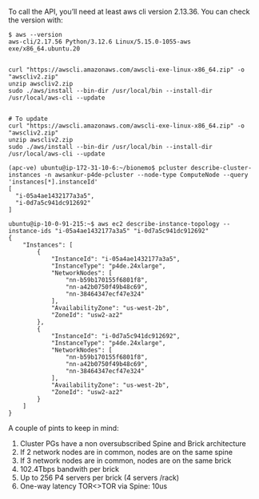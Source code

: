 To call the API, you’ll need at least aws cli version 2.13.36. You can check the version with:

```
$ aws --version
aws-cli/2.17.56 Python/3.12.6 Linux/5.15.0-1055-aws exe/x86_64.ubuntu.20


curl "https://awscli.amazonaws.com/awscli-exe-linux-x86_64.zip" -o "awscliv2.zip"
unzip awscliv2.zip
sudo ./aws/install --bin-dir /usr/local/bin --install-dir /usr/local/aws-cli --update


# To update
curl "https://awscli.amazonaws.com/awscli-exe-linux-x86_64.zip" -o "awscliv2.zip"
unzip awscliv2.zip
sudo ./aws/install --bin-dir /usr/local/bin --install-dir /usr/local/aws-cli --update
```
```
(apc-ve) ubuntu@ip-172-31-10-6:~/bionemo$ pcluster describe-cluster-instances -n awsankur-p4de-pcluster --node-type ComputeNode --query 'instances[*].instanceId'
[
  "i-05a4ae1432177a3a5",
  "i-0d7a5c941dc912692"
]

ubuntu@ip-10-0-91-215:~$ aws ec2 describe-instance-topology --instance-ids "i-05a4ae1432177a3a5" "i-0d7a5c941dc912692"
{
    "Instances": [
        {
            "InstanceId": "i-05a4ae1432177a3a5",
            "InstanceType": "p4de.24xlarge",
            "NetworkNodes": [
                "nn-b59b170155f6801f8",
                "nn-a42b0750f49b48c69",
                "nn-38464347ecf47e324"
            ],
            "AvailabilityZone": "us-west-2b",
            "ZoneId": "usw2-az2"
        },
        {
            "InstanceId": "i-0d7a5c941dc912692",
            "InstanceType": "p4de.24xlarge",
            "NetworkNodes": [
                "nn-b59b170155f6801f8",
                "nn-a42b0750f49b48c69",
                "nn-38464347ecf47e324"
            ],
            "AvailabilityZone": "us-west-2b",
            "ZoneId": "usw2-az2"
        }
    ]
}
```
A couple of pints to keep in mind:

1. Cluster PGs have a non oversubscribed Spine and Brick architecture
2. If 2 network nodes are in common, nodes are on the same spine
3. If 3 network nodes are in common, nodes are on the same brick
4. 102.4Tbps bandwith per brick
5. Up to 256 P4 servers per brick (4 servers /rack)
6. One-way latency TOR<>TOR via Spine: 10us

